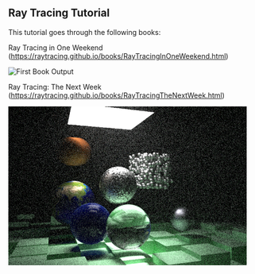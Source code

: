 ## Ray Tracing Tutorial


This tutorial goes through the following books:

Ray Tracing in One Weekend (https://raytracing.github.io/books/RayTracingInOneWeekend.html)

<img src="./images/first_book_output.png" alt="First Book Output" width="480" height="270">

Ray Tracing: The Next Week (https://raytracing.github.io/books/RayTracingTheNextWeek.html)

<img src="./images/second_book_output.png" alt="Second Book Output" width="480" height="320">
